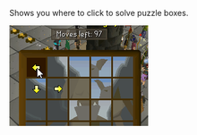 Shows you where to click to solve puzzle boxes.

![puzzlebox](img/puzzle-solver/puzzle_solver_example.gif)
